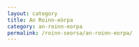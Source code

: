 ```yaml
---
layout: category
title: An Roinn-eòrpa
category: an-roinn-eorpa
permalink: /roinn-seorsa/an-roinn-eorpa/
---
```

